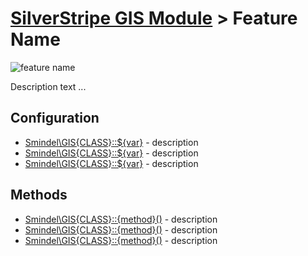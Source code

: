 # [SilverStripe GIS Module](../../.) > Feature Name

![feature name](../images/feature-name.png)

Description text ...

## Configuration

- [Smindel\GIS\{CLASS}::${var}](feature-name-config-{var}.md) - description
- [Smindel\GIS\{CLASS}::${var}](feature-name-config-{var}.md) - description
- [Smindel\GIS\{CLASS}::${var}](feature-name-config-{var}.md) - description

## Methods

- [Smindel\GIS\{CLASS}::{method}()](feature-name-method-{method}.md) - description
- [Smindel\GIS\{CLASS}::{method}()](feature-name-method-{method}.md) - description
- [Smindel\GIS\{CLASS}::{method}()](feature-name-method-{method}.md) - description
